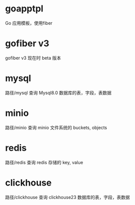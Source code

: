 


# goapptpl

Go 应用模板，使用fiber


# gofiber v3

gofiber v3 现在时 beta 版本


# mysql

路径/mysql 查询 Mysql8.0 数据库的表，字段，表数据


# minio

路径/minio 查询 minio 文件系统的 buckets, objects


# redis

路径/redis 查询 redis 存储的 key, value


# clickhouse

路径/clickhouse  查询 clickhouse23 数据库的表，字段，表数据


